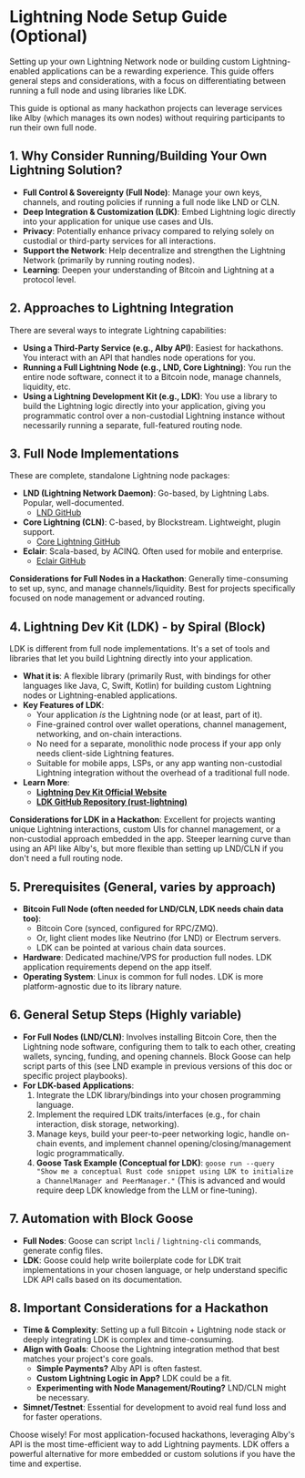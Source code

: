 # Lightning Node Setup Guide (Optional)

Setting up your own Lightning Network node or building custom Lightning-enabled applications can be a rewarding experience. This guide offers general steps and considerations, with a focus on differentiating between running a full node and using libraries like LDK.

This guide is optional as many hackathon projects can leverage services like Alby (which manages its own nodes) without requiring participants to run their own full node.

## 1. Why Consider Running/Building Your Own Lightning Solution?

*   **Full Control & Sovereignty (Full Node)**: Manage your own keys, channels, and routing policies if running a full node like LND or CLN.
*   **Deep Integration & Customization (LDK)**: Embed Lightning logic directly into your application for unique use cases and UIs.
*   **Privacy**: Potentially enhance privacy compared to relying solely on custodial or third-party services for all interactions.
*   **Support the Network**: Help decentralize and strengthen the Lightning Network (primarily by running routing nodes).
*   **Learning**: Deepen your understanding of Bitcoin and Lightning at a protocol level.

## 2. Approaches to Lightning Integration

There are several ways to integrate Lightning capabilities:

*   **Using a Third-Party Service (e.g., Alby API)**: Easiest for hackathons. You interact with an API that handles node operations for you.
*   **Running a Full Lightning Node (e.g., LND, Core Lightning)**: You run the entire node software, connect it to a Bitcoin node, manage channels, liquidity, etc.
*   **Using a Lightning Development Kit (e.g., LDK)**: You use a library to build the Lightning logic directly into your application, giving you programmatic control over a non-custodial Lightning instance without necessarily running a separate, full-featured routing node.

## 3. Full Node Implementations

These are complete, standalone Lightning node packages:

*   **LND (Lightning Network Daemon)**: Go-based, by Lightning Labs. Popular, well-documented.
    *   [LND GitHub](https://github.com/lightningnetwork/lnd)
*   **Core Lightning (CLN)**: C-based, by Blockstream. Lightweight, plugin support.
    *   [Core Lightning GitHub](https://github.com/ElementsProject/lightning)
*   **Eclair**: Scala-based, by ACINQ. Often used for mobile and enterprise.
    *   [Eclair GitHub](https://github.com/ACINQ/eclair)

**Considerations for Full Nodes in a Hackathon**: Generally time-consuming to set up, sync, and manage channels/liquidity. Best for projects specifically focused on node management or advanced routing.

## 4. Lightning Dev Kit (LDK) - by Spiral (Block)

LDK is different from full node implementations. It's a set of tools and libraries that let you build Lightning directly into your application.

*   **What it is**: A flexible library (primarily Rust, with bindings for other languages like Java, C, Swift, Kotlin) for building custom Lightning nodes or Lightning-enabled applications.
*   **Key Features of LDK**:
    *   Your application *is* the Lightning node (or at least, part of it).
    *   Fine-grained control over wallet operations, channel management, networking, and on-chain interactions.
    *   No need for a separate, monolithic node process if your app only needs client-side Lightning features.
    *   Suitable for mobile apps, LSPs, or any app wanting non-custodial Lightning integration without the overhead of a traditional full node.
*   **Learn More**:
    *   **[Lightning Dev Kit Official Website](https://lightningdevkit.org/)**
    *   **[LDK GitHub Repository (rust-lightning)](https://github.com/lightningdevkit/rust-lightning)**

**Considerations for LDK in a Hackathon**: Excellent for projects wanting unique Lightning interactions, custom UIs for channel management, or a non-custodial approach embedded in the app. Steeper learning curve than using an API like Alby's, but more flexible than setting up LND/CLN if you don't need a full routing node.

## 5. Prerequisites (General, varies by approach)

*   **Bitcoin Full Node (often needed for LND/CLN, LDK needs chain data too)**:
    *   Bitcoin Core (synced, configured for RPC/ZMQ).
    *   Or, light client modes like Neutrino (for LND) or Electrum servers.
    *   LDK can be pointed at various chain data sources.
*   **Hardware**: Dedicated machine/VPS for production full nodes. LDK application requirements depend on the app itself.
*   **Operating System**: Linux is common for full nodes. LDK is more platform-agnostic due to its library nature.

## 6. General Setup Steps (Highly variable)

*   **For Full Nodes (LND/CLN)**: Involves installing Bitcoin Core, then the Lightning node software, configuring them to talk to each other, creating wallets, syncing, funding, and opening channels. Block Goose can help script parts of this (see LND example in previous versions of this doc or specific project playbooks).
*   **For LDK-based Applications**:
    1.  Integrate the LDK library/bindings into your chosen programming language.
    2.  Implement the required LDK traits/interfaces (e.g., for chain interaction, disk storage, networking).
    3.  Manage keys, build your peer-to-peer networking logic, handle on-chain events, and implement channel opening/closing/management logic programmatically.
    4.  **Goose Task Example (Conceptual for LDK)**: `goose run --query "Show me a conceptual Rust code snippet using LDK to initialize a ChannelManager and PeerManager."` (This is advanced and would require deep LDK knowledge from the LLM or fine-tuning).

## 7. Automation with Block Goose

*   **Full Nodes**: Goose can script `lncli` / `lightning-cli` commands, generate config files.
*   **LDK**: Goose could help write boilerplate code for LDK trait implementations in your chosen language, or help understand specific LDK API calls based on its documentation.

## 8. Important Considerations for a Hackathon

*   **Time & Complexity**: Setting up a full Bitcoin + Lightning node stack or deeply integrating LDK is complex and time-consuming.
*   **Align with Goals**: Choose the Lightning integration method that best matches your project's core goals.
    *   **Simple Payments?** Alby API is often fastest.
    *   **Custom Lightning Logic in App?** LDK could be a fit.
    *   **Experimenting with Node Management/Routing?** LND/CLN might be necessary.
*   **Simnet/Testnet**: Essential for development to avoid real fund loss and for faster operations.

Choose wisely! For most application-focused hackathons, leveraging Alby's API is the most time-efficient way to add Lightning payments. LDK offers a powerful alternative for more embedded or custom solutions if you have the time and expertise.

